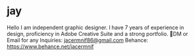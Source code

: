 # jay
Hello  I am independent graphic designer. I have 7 years of experience in design, proficiency in Adobe Creative Suite and a strong portfolio. 📝DM or Email for any Inquiries: jacermnif86@gmail.com Behance: https://www.behance.net/jacermnif
